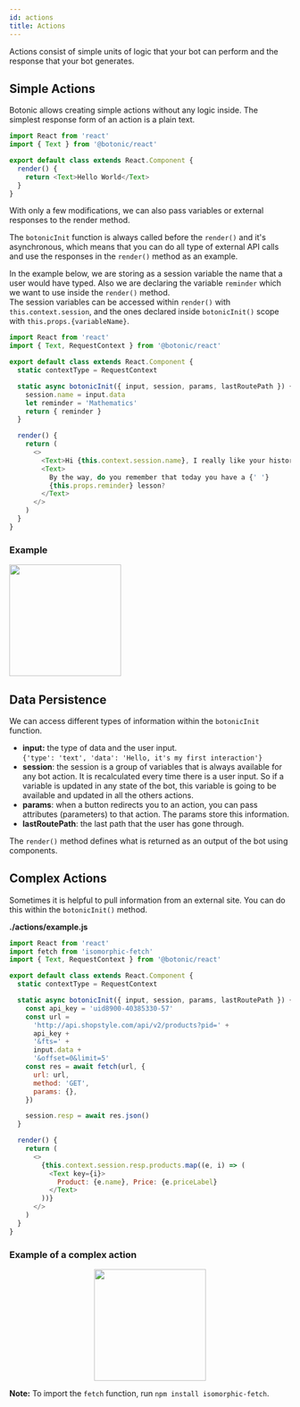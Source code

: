 ```yaml
---
id: actions
title: Actions
---
```


Actions consist of simple units of logic that your bot can perform and the response that your bot generates.

## Simple Actions

Botonic allows creating simple actions without any logic inside. The simplest response form of an action is a plain text.

```javascript
import React from 'react'
import { Text } from '@botonic/react'

export default class extends React.Component {
  render() {
    return <Text>Hello World</Text>
  }
}
```

With only a few modifications, we can also pass variables or external responses to the render method.

The `botonicInit` function is always called before the `render()` and it's asynchronous, which means that you can do all type of external API calls and use the responses in the `render()` method as an example.

In the example below, we are storing as a session variable the name that a user would have typed. Also we are declaring the variable `reminder` which we want to use inside the `render()` method.  
The session variables can be accessed within `render()` with `this.context.session`, and the ones declared inside `botonicInit()` scope with `this.props.{variableName}`.

```javascript
import React from 'react'
import { Text, RequestContext } from '@botonic/react'

export default class extends React.Component {
  static contextType = RequestContext

  static async botonicInit({ input, session, params, lastRoutePath }) {
    session.name = input.data
    let reminder = 'Mathematics'
    return { reminder }
  }

  render() {
    return (
      <>
        <Text>Hi {this.context.session.name}, I really like your history!</Text>
        <Text>
          By the way, do you remember that today you have a {' '}
          {this.props.reminder} lesson?
        </Text>
      </>
    )
  }
}
```

### Example

<img src="https://botonic-doc-static.netlify.app/images/john_doe.png" width="200" />

## Data Persistence

We can access different types of information within the `botonicInit` function.

- **input:** the type of data and the user input.  
  `{'type': 'text', 'data': 'Hello, it's my first interaction'}`
- **session**: the session is a group of variables that is always available for any bot action. It is recalculated every time there is a user input. So if a variable is updated in any state of the bot, this variable is going to be available and updated in all the others actions.
- **params**: when a button redirects you to an action, you can pass attributes (parameters) to that action. The params store this information.
- **lastRoutePath**: the last path that the user has gone through.

The `render()` method defines what is returned as an output of the bot using components.

## Complex Actions

Sometimes it is helpful to pull information from an external site. You can do this within the `botonicInit()` method.

**./actions/example.js**

```javascript
import React from 'react'
import fetch from 'isomorphic-fetch'
import { Text, RequestContext } from '@botonic/react'

export default class extends React.Component {
  static contextType = RequestContext

  static async botonicInit({ input, session, params, lastRoutePath }) {
    const api_key = 'uid8900-40385330-57'
    const url =
      'http://api.shopstyle.com/api/v2/products?pid=' +
      api_key +
      '&fts=' +
      input.data +
      '&offset=0&limit=5'
    const res = await fetch(url, {
      url: url,
      method: 'GET',
      params: {},
    })

    session.resp = await res.json()
  }

  render() {
    return (
      <>
        {this.context.session.resp.products.map((e, i) => (
          <Text key={i}>
            Product: {e.name}, Price: {e.priceLabel}
          </Text>
        ))}
      </>
    )
  }
}
```

### Example of a complex action

<p align="center">
<img src="https://botonic-doc-static.netlify.app/images/complex_action.png" width="200" />
</p>


**Note:** To import the `fetch` function, run `npm install isomorphic-fetch`. 
